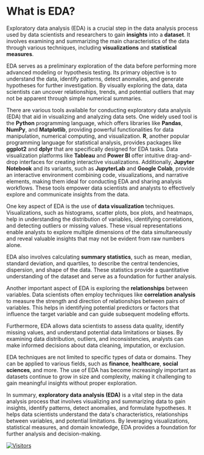 # What is EDA?

Exploratory data analysis (EDA) is a crucial step in the data analysis process used by data scientists and researchers to gain **insights** into a **dataset**. It involves examining and summarizing the main characteristics of the data through various techniques, including **visualizations** and **statistical measures**.

EDA serves as a preliminary exploration of the data before performing more advanced modeling or hypothesis testing. Its primary objective is to understand the data, identify patterns, detect anomalies, and generate hypotheses for further investigation. By visually exploring the data, data scientists can uncover relationships, trends, and potential outliers that may not be apparent through simple numerical summaries.

There are various tools available for conducting exploratory data analysis (EDA) that aid in visualizing and analyzing data sets. One widely used tool is the **Python** programming language, which offers libraries like **Pandas**, **NumPy**, and **Matplotlib**, providing powerful functionalities for data manipulation, numerical computing, and visualization. **R**, another popular programming language for statistical analysis, provides packages like **ggplot2** and **dplyr** that are specifically designed for EDA tasks. Data visualization platforms like **Tableau** and **Power BI** offer intuitive drag-and-drop interfaces for creating interactive visualizations. Additionally, **Jupyter Notebook** and its variants, such as **JupyterLab** and **Google Colab**, provide an interactive environment combining code, visualizations, and narrative elements, making them ideal for conducting EDA and sharing analysis workflows. These tools empower data scientists and analysts to effectively explore and communicate insights from the data.

One key aspect of EDA is the use of **data visualization** techniques. Visualizations, such as histograms, scatter plots, box plots, and heatmaps, help in understanding the distribution of variables, identifying correlations, and detecting outliers or missing values. These visual representations enable analysts to explore multiple dimensions of the data simultaneously and reveal valuable insights that may not be evident from raw numbers alone.

EDA also involves calculating **summary statistics**, such as mean, median, standard deviation, and quartiles, to describe the central tendencies, dispersion, and shape of the data. These statistics provide a quantitative understanding of the dataset and serve as a foundation for further analysis.

Another important aspect of EDA is exploring the **relationships** between variables. Data scientists often employ techniques like **correlation analysis** to measure the strength and direction of relationships between pairs of variables. This helps in identifying potential predictors or factors that influence the target variable and can guide subsequent modeling efforts.

Furthermore, EDA allows data scientists to assess data quality, identify missing values, and understand potential data limitations or biases. By examining data distribution, outliers, and inconsistencies, analysts can make informed decisions about data cleaning, imputation, or exclusion.

EDA techniques are not limited to specific types of data or domains. They can be applied to various fields, such as **finance**, **healthcare**, **social sciences**, and more. The use of EDA has become increasingly important as datasets continue to grow in size and complexity, making it challenging to gain meaningful insights without proper exploration.

In summary, **exploratory data analysis (EDA)** is a vital step in the data analysis process that involves visualizing and summarizing data to gain insights, identify patterns, detect anomalies, and formulate hypotheses. It helps data scientists understand the data's characteristics, relationships between variables, and potential limitations. By leveraging visualizations, statistical measures, and domain knowledge, EDA provides a foundation for further analysis and decision-making.

[![Visitors](https://api.visitorbadge.io/api/visitors?path=https%3A%2F%2Fgithub.com%2Fdrshahizan\&labelColor=%23697689\&countColor=%23555555\&style=plastic)](https://visitorbadge.io/status?path=https%3A%2F%2Fgithub.com%2Fdrshahizan)
